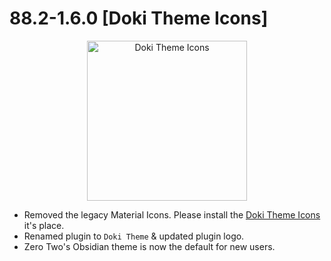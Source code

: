 # 88.2-1.6.0 [Doki Theme Icons]

<div align="center">
<img src="https://doki.assets.unthrottled.io/misc/doki_icons_logo.png" width="256" height="256" alt="Doki Theme Icons"></img>
</div>

- Removed the legacy Material Icons. Please install the [Doki Theme Icons](https://github.com/doki-theme/doki-theme-icons-jetbrains) it's place.
- Renamed plugin to `Doki Theme` & updated plugin logo.
- Zero Two's Obsidian theme is now the default for new users.